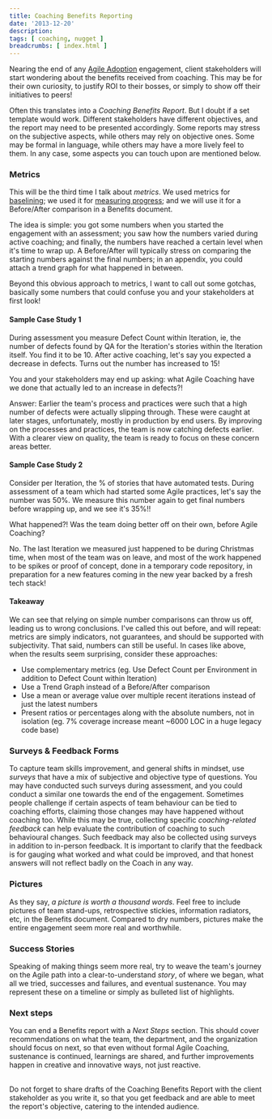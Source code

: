 ```yaml
---
title: Coaching Benefits Reporting
date: '2013-12-20'
description:
tags: [ coaching, nugget ]
breadcrumbs: [ index.html ]
---
```


Nearing the end of any [Agile Adoption][] engagement, client stakeholders will start wondering about the benefits received from coaching. This may be for their own curiosity, to justify ROI to their bosses, or simply to show off their initiatives to peers!

[Agile Adoption]:/agile-coaching-engagements

Often this translates into a *Coaching Benefits Report*. But I doubt if a set template would work. Different stakeholders have different objectives, and the report may need to be presented accordingly. Some reports may stress on the subjective aspects, while others may rely on objective ones. Some may be formal in language, while others may have a more lively feel to them. In any case, some aspects you can touch upon are mentioned below.

### Metrics
This will be the third time I talk about *metrics*. We used metrics for [baselining][]; we used it for [measuring progress][]; and we will use it for a Before/After comparison in a Benefits document.

[baselining]:/metrics-baselining
[measuring progress]:/measuring-progress

The idea is simple: you got some numbers when you started the engagement with an assessment; you saw how the numbers varied during active coaching; and finally, the numbers have reached a certain level when it's time to wrap up. A Before/After will typically stress on comparing the starting numbers against the final numbers; in an appendix, you could attach a trend graph for what happened in between.

Beyond this obvious approach to metrics, I want to call out some gotchas, basically some numbers that could confuse you and your stakeholders at first look!

#### Sample Case Study 1
During assessment you measure Defect Count within Iteration, ie, the number of defects found by QA for the Iteration's stories within the Iteration itself. You find it to be 10. After active coaching, let's say you expected a decrease in defects. Turns out the number has increased to 15!

You and your stakeholders may end up asking: what Agile Coaching have we done that actually led to an increase in defects?!

Answer: Earlier the team's process and practices were such that a high number of defects were actually slipping through. These were caught at later stages, unfortunately, mostly in production by end users. By improving on the processes and practices, the team is now catching defects earlier. With a clearer view on quality, the team is ready to focus on these concern areas better.

#### Sample Case Study 2
Consider per Iteration, the % of stories that have automated tests. During assessment of a team which had started some Agile practices, let's say the number was 50%. We measure this number again to get final numbers before wrapping up, and we see it's 35%!!

What happened?! Was the team doing better off on their own, before Agile Coaching?

No. The last Iteration we measured just happened to be during Christmas time, when most of the team was on leave, and most of the work happened to be spikes or proof of concept, done in a temporary code repository, in preparation for a new features coming in the new year backed by a fresh tech stack!

#### Takeaway
We can see that relying on simple number comparisons can throw us off, leading us to wrong conclusions. I've called this out before, and will repeat: metrics are simply indicators, not guarantees, and should be supported with subjectivity. That said, numbers can still be useful. In cases like above, when the results seem surprising, consider these approaches:

* Use complementary metrics (eg. Use Defect Count per Environment in addition to Defect Count within Iteration)
* Use a Trend Graph instead of a Before/After comparison
* Use a mean or average value over multiple recent iterations instead of just the latest numbers
* Present ratios or percentages along with the absolute numbers, not in isolation (eg. 7% coverage increase meant ~6000 LOC in a huge legacy code base)

### Surveys & Feedback Forms
To capture team skills improvement, and general shifts in mindset, use *surveys* that have a mix of subjective and objective type of questions. You may have conducted such surveys during assessment, and you could conduct a similar one towards the end of the engagement. Sometimes people challenge if certain aspects of team behaviour can be tied to coaching efforts, claiming those changes may have happened without coaching too. While this may be true, collecting specific *coaching-related feedback* can help evaluate the contribution of coaching to such behavioural changes. Such feedback may also be collected using surveys in addition to in-person feedback. It is important to clarify that the feedback is for gauging what worked and what could be improved, and that honest answers will not reflect badly on the Coach in any way.

### Pictures
As they say, *a picture is worth a thousand words*. Feel free to include pictures of team stand-ups, retrospective stickies, information radiators, etc, in the Benefits document. Compared to dry numbers, pictures make the entire engagement seem more real and worthwhile.

### Success Stories
Speaking of making things seem more real, try to weave the team's journey on the Agile path into a clear-to-understand *story*, of where we began, what all we tried, successes and failures, and eventual sustenance. You may represent these on a timeline or simply as bulleted list of highlights.

### Next steps
You can end a Benefits report with a *Next Steps* section. This should cover recommendations on what the team, the department, and the organization should focus on next, so that even without formal Agile Coaching, sustenance is continued, learnings are shared, and further improvements happen in creative and innovative ways, not just reactive.

<br>
Do not forget to share drafts of the Coaching Benefits Report with the client stakeholder as you write it, so that you get feedback and are able to meet the report's objective, catering to the intended audience.